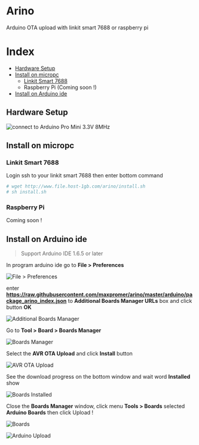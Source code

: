# Arino
Arduino OTA upload with linkit smart 7688 or raspberry pi

# Index
* [Hardware Setup](#hardware-setup)
* [Install on micropc](#install-on-micropc)
  * [Linkit Smart 7688](#linkit-smart-7688)
  * Raspberry Pi (Coming soon !)
* [Install on Arduino ide](#install-on-arduino-ide)

## Hardware Setup
![connect to Arduino Pro Mini 3.3V 8MHz](http://a.lnwpic.com/pbmzq5.png)

## Install on micropc
### Linkit Smart 7688
Login ssh to your linkit smart 7688 then enter bottom command
```sh
# wget http://www.file.host-1gb.com/arino/install.sh
# sh install.sh
```
### Raspberry Pi
Coming soon !

## Install on Arduino ide
> Support Arduino IDE 1.6.5 or later

In program arduino ide go to **File > Preferences**

![File > Preferences](http://a.lnwpic.com/ldc5ua.png)

enter __https://raw.githubusercontent.com/maxpromer/arino/master/arduino/package_arino_index.json__ to **Additional Boards Manager URLs** box and click button **OK**

![Additional Boards Manager](http://a.lnwpic.com/zi14q5.png)

Go to **Tool > Board > Boards Manager**

![Boards Manager](http://a.lnwpic.com/jenmjm.png)

Select the **AVR OTA Upload** and click **Install** button

![AVR OTA Upload](http://a.lnwpic.com/fxos11.png)

See the download progress on the bottom window and wait word **Installed** show

![Boards Installed](http://a.lnwpic.com/0jzj17.png)

Close the **Boards Manager** window, click menu **Tools > Boards** selected **Arduino Boards** then click Upload !

![Boards](http://a.lnwpic.com/cncg7o.png)

![Arduino Upload](http://a.lnwpic.com/zt479z.png)

